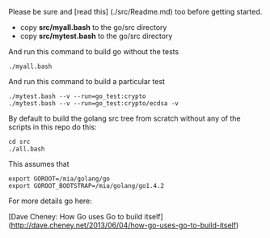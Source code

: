 
Please be sure and
[read this]
(./src/Readme.md)
too before getting started.

* copy **src/myall.bash** to the go/src directory
* copy **src/mytest.bash** to the go/src directory

And run this command to build go without the tests

```
./myall.bash
```

And run this command to build a particular test

```
./mytest.bash --v --run=go_test:crypto
./mytest.bash --v --run=go_test:crypto/ecdsa -v
```

By default to build the golang src tree from scratch without any
of the scripts in this repo do this:

```
cd src
./all.bash
```

This assumes that

```
export GOROOT=/mia/golang/go
export GOROOT_BOOTSTRAP=/mia/golang/go1.4.2
```

For more details go here:

[Dave Cheney: How Go uses Go to build itself]
(http://dave.cheney.net/2013/06/04/how-go-uses-go-to-build-itself)
